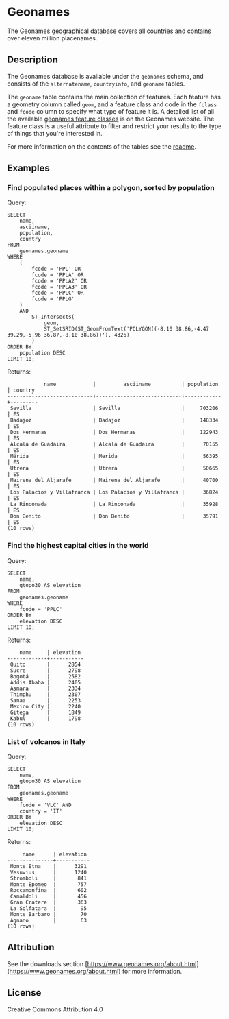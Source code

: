 # Geonames

The Geonames geographical database covers all countries and contains over eleven million placenames.

## Description

The Geonames database is available under the `geonames` schema, and consists of the `alternatename`, `countryinfo`, and `geoname` tables. 

The `geoname` table contains the main collection of features. Each feature has a geometry column called `geom`, and a feature class and code in the `fclass` and `fcode` column to specify what type of feature it is. A detailed list of all the available [geonames feature classes](http://www.geonames.org/export/codes.html) is on the Geonames website. The feature class is a useful attribute to filter and restrict your results to the type of things that you're interested in.

For more information on the contents of the tables see the [readme](http://download.geonames.org/export/dump/readme.txt).

## Examples

### Find populated places within a polygon, sorted by population

Query:

    SELECT 
        name, 
        asciiname, 
        population,
        country
    FROM 
        geonames.geoname 
    WHERE 
        (
            fcode = 'PPL' OR 
            fcode = 'PPLA' OR 
            fcode = 'PPLA2' OR 
            fcode = 'PPLA3' OR 
            fcode = 'PPLC' OR 
            fcode = 'PPLG'
        ) 
        AND
            ST_Intersects(
                geom, 
                ST_SetSRID(ST_GeomFromText('POLYGON((-8.10 38.86,-4.47 39.29,-5.96 36.87,-8.10 38.86))'), 4326)
            ) 
    ORDER BY 
        population DESC
    LIMIT 10;

Returns:

                name            |         asciiname          | population | country 
    ----------------------------+----------------------------+------------+---------
     Sevilla                    | Sevilla                    |     703206 | ES
     Badajoz                    | Badajoz                    |     148334 | ES
     Dos Hermanas               | Dos Hermanas               |     122943 | ES
     Alcalá de Guadaira         | Alcala de Guadaira         |      70155 | ES
     Mérida                     | Merida                     |      56395 | ES
     Utrera                     | Utrera                     |      50665 | ES
     Mairena del Aljarafe       | Mairena del Aljarafe       |      40700 | ES
     Los Palacios y Villafranca | Los Palacios y Villafranca |      36824 | ES
     La Rinconada               | La Rinconada               |      35928 | ES
     Don Benito                 | Don Benito                 |      35791 | ES
    (10 rows)

### Find the highest capital cities in the world

Query:

    SELECT 
        name, 
        gtopo30 AS elevation
    FROM 
        geonames.geoname 
    WHERE 
        fcode = 'PPLC' 
    ORDER BY 
        elevation DESC
    LIMIT 10;

Returns:

        name     | elevation 
    -------------+-----------
     Quito       |      2854
     Sucre       |      2798
     Bogotá      |      2582
     Addis Ababa |      2405
     Asmara      |      2334
     Thimphu     |      2307
     Sanaa       |      2253
     Mexico City |      2240
     Gitega      |      1849
     Kabul       |      1798
    (10 rows)

### List of volcanos in Italy

Query:

    SELECT 
        name, 
        gtopo30 AS elevation
    FROM 
        geonames.geoname 
    WHERE 
        fcode = 'VLC' AND
        country = 'IT' 
    ORDER BY 
        elevation DESC
    LIMIT 10;

Returns:

         name      | elevation 
    ---------------+-----------
     Monte Etna    |      3291
     Vesuvius      |      1240
     Stromboli     |       841
     Monte Epomeo  |       757
     Roccamonfina  |       602
     Camaldoli     |       456
     Gran Cratere  |       363
     La Solfatara  |        95
     Monte Barbaro |        70
     Agnano        |        63
    (10 rows)

## Attribution

See the downloads section [https://www.geonames.org/about.html](https://www.geonames.org/about.html) for more information.

## License

Creative Commons Attribution 4.0